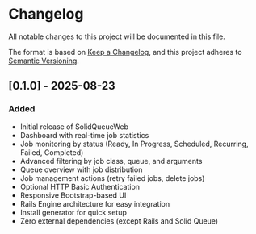 # Changelog

All notable changes to this project will be documented in this file.

The format is based on [Keep a Changelog](https://keepachangelog.com/en/1.0.0/),
and this project adheres to [Semantic Versioning](https://semver.org/spec/v2.0.0.html).

## [0.1.0] - 2025-08-23

### Added
- Initial release of SolidQueueWeb
- Dashboard with real-time job statistics
- Job monitoring by status (Ready, In Progress, Scheduled, Recurring, Failed, Completed)
- Advanced filtering by job class, queue, and arguments
- Queue overview with job distribution
- Job management actions (retry failed jobs, delete jobs)
- Optional HTTP Basic Authentication
- Responsive Bootstrap-based UI
- Rails Engine architecture for easy integration
- Install generator for quick setup
- Zero external dependencies (except Rails and Solid Queue)